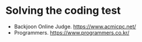 # Solving the coding test
- Backjoon Online Judge. https://www.acmicpc.net/
- Programmers. https://www.programmers.co.kr/

